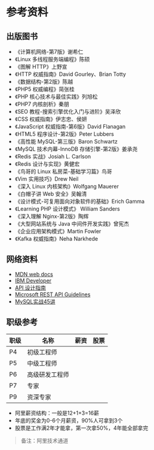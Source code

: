 # 参考资料

## 出版图书

- 《计算机网络-第7版》谢希仁
- 《Linux 多线程服务端编程》陈硕
- 《图解 HTTP》上野宣
- 《HTTP 权威指南》David Gourley、Brian Totty 
- 《数据结构-第2版》陈越
- 《PHP5 权威编程》简张桂
- 《PHP 核心技术与最佳实践》列旭松
- 《PHP7 内核剖析》秦朋
- 《SEO 教程-搜索引擎优化入门与进阶》吴泽欣
- 《CSS 权威指南》伊志忠、侯妍
- 《JavaScript 权威指南-第6版》David Flanagan
- 《HTML5 程序设计-第2版》Peter Lubbers
- 《高性能 MySQL-第三版》Baron Schwartz
- 《MySQL 技术内幕-InnoDB 存储引擎-第2版》姜承尧
- 《Redis 实战》Josiah L. Carlson
- 《Redis 设计与实现》黄健宏
- 《鸟哥的 Linux 私房菜-基础学习篇》鸟哥
- 《Vim 实用技巧》Drew Neil
- 《深入 Linux 内核架构》Wolfgang Mauerer
- 《白帽子讲 Web 安全》吴翰清
- 《设计模式-可复用面向对象软件的基础》Erich Gamma
- 《Learning PHP 设计模式》 William Sanders
- 《深入理解 Nginx-第2版》陶辉
- 《大型网站系统与 Java 中间件开发实践》曾宪杰
- 《企业应用架构模式》Martin Fowler
- 《Kafka 权威指南》Neha Narkhede

## 网络资料

- [MDN web docs](https://developer.mozilla.org/zh-CN/docs/Web)
- [IBM Developer](https://www.ibm.com/developerworks/cn/topics/)
- [API 设计指南](https://cloud.google.com/apis/design/?hl=zh-cn)
- [Microsoft REST API Guidelines](https://github.com/Microsoft/api-guidelines/blob/master/Guidelines.md)
- [MySQL实战45讲](https://time.geekbang.org/column/intro/100020801)

## 职级参考

|职级|名称|薪资|股票|
|-|-|-|-|
|P4|初级工程师|
|P5|中级工程师|
|P6|高级研发工程师|
|P7|专家|
|P9|资深专家|

- 阿里薪资结构：一般是12+1+3=16薪
- 年底的奖金为0-6个月薪资，90%人可拿到3个
- 股票是工作满2年才能拿，第一次拿50%，4年能全部拿完

> 备注：阿里技术通道